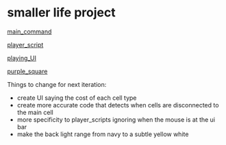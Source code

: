 # smaller life project

[main_command](https://github.com/Hanif-Musaheb/CS_A_level/blob/main/content/smaller%20life/main_command.cs)

[player_script](https://github.com/Hanif-Musaheb/CS_A_level/blob/main/content/smaller%20life/player_script.cs)

[playing_UI](https://github.com/Hanif-Musaheb/CS_A_level/blob/main/content/smaller%20life/playing_UI.cs)

[purple_square](https://github.com/Hanif-Musaheb/CS_A_level/blob/main/content/smaller%20life/purple_square.cs)

Things to change for next iteration:
- create UI saying the cost of each cell type
- create more accurate code that detects when cells are disconnected to the main cell
- more specificity to player_scripts ignoring when the mouse is at the ui bar
- make the back light range from navy to a subtle yellow white
